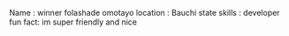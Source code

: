 Name : winner folashade omotayo
location : Bauchi state
skills : developer
fun fact: im super friendly and nice
